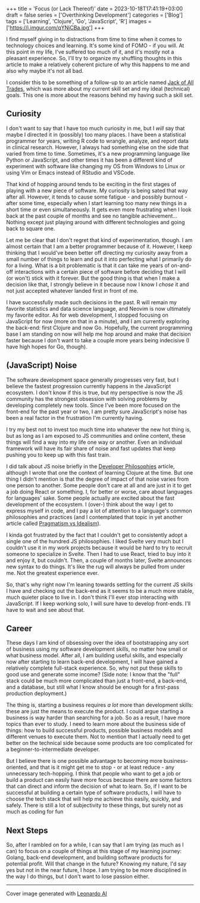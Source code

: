 +++
title = 'Focus (or Lack Thereof)'
date = 2023-10-18T17:41:19+03:00
draft = false
series = ['Overthinking Development']
categories = ['Blog']
tags = ['Learning', 'Clojure', 'Go', 'JavaScript', 'R']
images = ['https://i.imgur.com/qYNiCBa.jpg']
+++

I find myself giving in to distractions from time to time when it comes to
technology choices and learning. It's some kind of FOMO - if you will. At this
point in my life, I've suffered too much of it, and it's mostly not a pleasant
experience. So, I'll try to organize my shuffling thoughts in this article to
make a relatively coherent picture of why this happens to me and also why maybe
it's not all bad.

I consider this to be something of a follow-up to an article named [Jack of All
Trades](/posts/jack-of-all-trades/), which was more about my current skill set
and my ideal (technical) goals. This one is more about the reasons behind my
having such a skill set.

## Curiosity

I don't want to say that I have too much curiosity in me, but I *will* say that
maybe I directed it in (possibly) too many places. I have been a statistical
programmer for years, writing R code to wrangle, analyze, and report data in
clinical research. However, I always had something else on the side that varied
from time to time. Sometimes, it's a new programming language like Python or
JavaScript, and other times it has been a different kind of experiment with
software like changing my OS from Windows to Linux or using Vim or Emacs
instead of RStudio and VSCode.

That kind of hopping around tends to be exciting in the first stages of playing
with a new piece of software. My curiosity is being sated that way after all.
However, it tends to cause some fatigue - and possibly burnout - after some
time, especially when I start learning too many new things in a short time or
even simultaneously. It gets even more frustrating when I look back at the past
couple of months and see no tangible achievement... Nothing except just playing
around with different technologies and going back to square one.

Let me be clear that I don't regret that kind of experimentation, though. I am
almost certain that I am a better programmer because of it. However, I keep
thinking that I would've been better off directing my curiosity away from a
small number of things to learn and put it into perfecting what I primarily do
for a living. What is a bit problematic is that it can take me years of
on-and-off interactions with a certain piece of software before deciding that I
will (or won't) stick with it forever. But the good thing is that when I make a
decision like that, I strongly believe in it because now I know I *chose* it
and not just accepted whatever landed first in front of me.

I have successfully made such decisions in the past. R will remain my favorite
statistics and data science language, and Neovim is now ultimately my favorite
editor. As for web development, I stopped focusing on JavaScript for now (more
on that in a minute), and I am currently exploring the back-end: first Clojure
and now Go. Hopefully, the current programming base I am standing on now will
help me hop around and make that decision faster because I don't want to take a
couple more years being indecisive (I have high hopes for Go, though).

## (JavaScript) Noise

The software development space generally progresses very fast, but I believe
the fastest progression currently happens in the JavaScript ecosystem. I don't
know if this is true, but my perspective is now the JS community has the
strongest obsession with solving problems by developing completely new tools.
Since I've been more focused on the front-end for the past year or two, I am
pretty sure JavaScript's noise has been a real factor in the frustration I'm
currently having.

I try my best not to invest too much time into whatever the new hot thing is,
but as long as I am exposed to JS communities and online content, these things
will find a way into my life one way or another. Even an individual framework
will have its fair share of noise and fast updates that keep pushing you to
keep up with this fast train.

I did talk about JS noise briefly in the [Developer
Philosophies](/posts/developer-philosophies/) article, although I wrote that
one the context of learning Clojure at the time. But one thing I didn't mention
is that the degree of impact of that noise varies from one person to another.
Some people don't care at all and are just in it to get a job doing React or
something. I, for better or worse, care about languages for languages' sake.
Some people actually are excited about the fast development of the ecosystem. I
(over-) think about the way I get to express myself in code, and I pay a lot of
attention to a language's common philosophies and practices (and I contemplated
that topic in yet another article called [Pragmatism vs
Idealism](/posts/pragmatism-vs-idealism/)).

I kinda got frustrated by the fact that I couldn't get to consistently adopt a
single one of the hundred JS philosophies. I liked Svelte very much but I
couldn't use it in my work projects because it would be hard to try to recruit
someone to specialize in Svelte. Then I had to use React, tried to buy into it
and enjoy it, but couldn't. Then, a couple of months later, Svelte announces
new syntax to do things. It's like the rug will always be pulled from under me.
Not the greatest experience ever.

So, that's why right now I'm leaning towards settling for the current JS skills
I have and checking out the back-end as it seems to be a much more stable, much
quieter place to live in. I don't think I'll ever stop interacting with
JavaScript. If I keep working solo, I will sure have to develop front-ends.
I'll have to wait and see about that.


## Career

These days I am kind of obsessing over the idea of bootstrapping any sort of
business using my software development skills, no matter how small or what
business model. After all, I am building useful skills, and especially now
after starting to learn back-end development, I will have gained a relatively
complete full-stack experience. So, why not put these skills to good use and
generate some income? (Side note: I know that the "full" stack could be much
more complicated than just a front-end, a back-end, and a database, but still
what I know should be enough for a first-pass production deployment.)

The thing is, starting a business requires *a lot* more than development
skills: these are just the means to execute the product. I could argue starting
a business is way harder than searching for a job. So as a result, I have more
topics than ever to study. I need to learn more about the business side of
things: how to build successful products, possible business models and
different venues to execute them. Not to mention that I actually need to get
better on the technical side because some products are too complicated for a
beginner-to-intermediate developer.

But I believe there is one possible advantage to becoming more
business-oriented, and that is it might get me to stop - or at least reduce -
any unnecessary tech-hopping. I think that people who want to get a job or
build a product can easily have more focus because there are some factors that
can direct and inform the decision of what to learn. So, if I want to be
successful at building a certain type of software products, I will have to
choose the tech stack that will help me achieve this easily, quickly, and
safely. There is still a lot of subjectivity to these things, but surely not as
much as coding for fun

## Next Steps

So, after I rambled on for a while, I can say that I am trying (as much as I
can) to focus on a couple of things at this stage of my learning journey:
Golang, back-end development, and building software products for potential
profit. Will that change in the future? Knowing my nature, I'd say yes but not
in the near future, I hope. I am trying to be more disciplined in the way I do
things, but I don't want to lose passion either.

* * *

Cover image generated with [Leonardo AI](https://leonardo.ai/)
